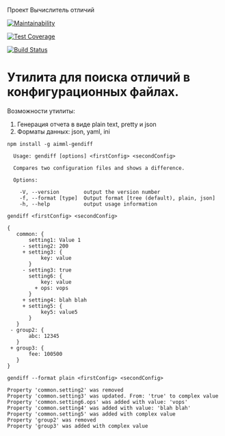 Проект Вычислитель отличий

[![Maintainability](https://api.codeclimate.com/v1/badges/a99a88d28ad37a79dbf6/maintainability)](https://codeclimate.com/github/codeclimate/codeclimate/maintainability)

[![Test Coverage](https://api.codeclimate.com/v1/badges/a99a88d28ad37a79dbf6/test_coverage)](https://codeclimate.com/github/codeclimate/codeclimate/test_coverage)

[![Build Status](https://travis-ci.org/aimmlegate/project-lvl2-s233.svg?branch=master)](https://travis-ci.org/aimmlegate/project-lvl2-s233)

# Утилита для поиска отличий в конфигурационных файлах.

Возможности утилиты:

1. Генерация отчета в виде plain text, pretty и json
2. Форматы данных: json, yaml, ini

```
npm install -g aimml-gendiff
```

```
  Usage: gendiff [options] <firstConfig> <secondConfig>

  Compares two configuration files and shows a difference.

  Options:

    -V, --version        output the version number
    -f, --format [type]  Output format [tree (default), plain, json]
    -h, --help           output usage information

```

```
gendiff <firstConfig> <secondConfig>

{
   common: {
       setting1: Value 1
     - setting2: 200
     + setting3: {
           key: value
       }
     - setting3: true
       setting6: {
           key: value
         + ops: vops
       }
     + setting4: blah blah
     + setting5: {
           key5: value5
       }
   }
 - group2: {
       abc: 12345
   }
 + group3: {
       fee: 100500
   }
}
```
```
gendiff --format plain <firstConfig> <secondConfig>

Property 'common.setting2' was removed
Property 'common.setting3' was updated. From: 'true' to complex value
Property 'common.setting6.ops' was added with value: 'vops'
Property 'common.setting4' was added with value: 'blah blah'
Property 'common.setting5' was added with complex value
Property 'group2' was removed
Property 'group3' was added with complex value

```